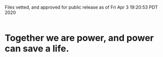 Files vetted, and approved for public release as of Fri Apr  3 19:20:53 PDT 2020<br><br><h1>Together we are power, and power can save a life.</h1>
